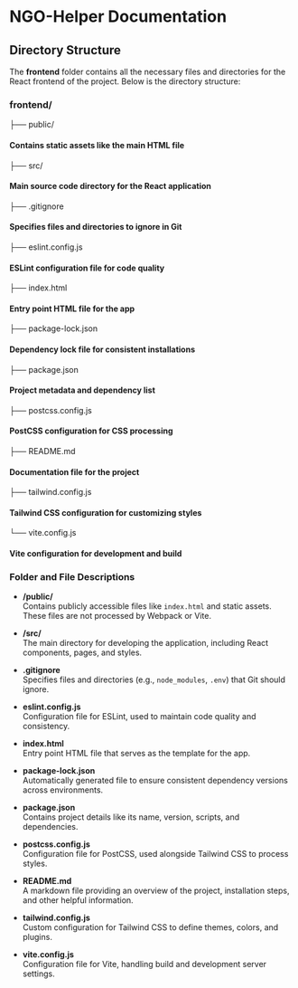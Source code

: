# NGO-Helper Documentation

## Directory Structure

The **frontend** folder contains all the necessary files and directories for the React frontend of the project. Below is the directory structure:

### frontend/


├── public/
####   Contains static assets like the main HTML file 
├── src/ 
####  Main source code directory for the React application 
├── .gitignore 
#### Specifies files and directories to ignore in Git 
├── eslint.config.js 
#### ESLint configuration file for code quality 
├── index.html 
#### Entry point HTML file for the app 
├── package-lock.json 
#### Dependency lock file for consistent installations 
├── package.json 
#### Project metadata and dependency list 
├── postcss.config.js 
#### PostCSS configuration for CSS processing 
├── README.md 
#### Documentation file for the project 
├── tailwind.config.js 
#### Tailwind CSS configuration for customizing styles 
└── vite.config.js 
#### Vite configuration for development and build

### Folder and File Descriptions

- **/public/**  
  Contains publicly accessible files like `index.html` and static assets. These files are not processed by Webpack or Vite.  

- **/src/**  
  The main directory for developing the application, including React components, pages, and styles.

- **.gitignore**  
  Specifies files and directories (e.g., `node_modules`, `.env`) that Git should ignore.

- **eslint.config.js**  
  Configuration file for ESLint, used to maintain code quality and consistency.

- **index.html**  
  Entry point HTML file that serves as the template for the app.

- **package-lock.json**  
  Automatically generated file to ensure consistent dependency versions across environments.

- **package.json**  
  Contains project details like its name, version, scripts, and dependencies.

- **postcss.config.js**  
  Configuration file for PostCSS, used alongside Tailwind CSS to process styles.

- **README.md**  
  A markdown file providing an overview of the project, installation steps, and other helpful information.

- **tailwind.config.js**  
  Custom configuration for Tailwind CSS to define themes, colors, and plugins.

- **vite.config.js**  
  Configuration file for Vite, handling build and development server settings.
